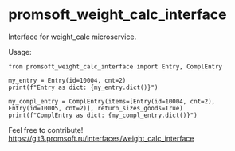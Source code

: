# promsoft_weight_calc_interface
Interface for weight_calc microservice.

Usage:
```
from promsoft_weight_calc_interface import Entry, ComplEntry

my_entry = Entry(id=10004, cnt=2)
print(f"Entry as dict: {my_entry.dict()}")

my_compl_entry = ComplEntry(items=[Entry(id=10004, cnt=2), Entry(id=10005, cnt=2)], return_sizes_goods=True)
print(f"ComplEntry as dict: {my_compl_entry.dict()}")

```

Feel free to contribute!
https://git3.promsoft.ru/interfaces/weight_calc_interface

